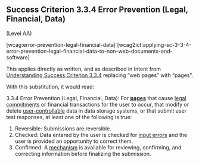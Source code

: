 ## Success Criterion 3.3.4 Error Prevention (Legal, Financial, Data)

(Level AA)

[wcag:error-prevention-legal-financial-data]
[wcag2ict:applying-sc-3-3-4-error-prevention-legal-financial-data-to-non-web-documents-and-software]

This applies directly as written, and as described in Intent from [Understanding Success Criterion 3.3.4](https://www.w3.org/WAI/WCAG22/Understanding/error-prevention-legal-financial-data) replacing “web pages” with “pages”.

With this substitution, it would read:

3.3.4 Error Prevention (Legal, Financial, Data): For **[pages](#page)** that cause [legal commitments](https://www.w3.org/TR/WCAG22/#dfn-legal-commitments) or financial transactions for the user to occur, that modify or delete [user-controllable](https://www.w3.org/TR/WCAG22/#dfn-user-controllable) data in data storage systems, or that submit user test responses, at least one of the following is true:

1. Reversible: Submissions are reversible.
2. Checked: Data entered by the user is checked for [input errors](https://www.w3.org/TR/wcag2ict-22/#dfn-input-error) and the user is provided an opportunity to correct them.
3. Confirmed: A [mechanism](https://www.w3.org/TR/WCAG22/#dfn-mechanism) is available for reviewing, confirming, and correcting information before finalizing the submission.
